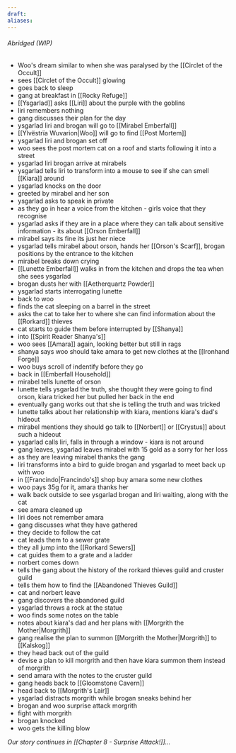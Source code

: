 ```yaml
---
draft: 
aliases:
---
```

###### Abridged (WIP)
- Woo's dream similar to when she was paralysed by the [[Circlet of the Occult]]
- sees [[Circlet of the Occult]] glowing
- goes back to sleep
- gang at breakfast in [[Rocky Refuge]]
- [[Ysgarlad]] asks [[Liri]] about the purple with the goblins
- liri remembers nothing
- gang discusses their plan for the day
- ysgarlad liri and brogan will go to [[Mirabel Emberfall]]
- [[Ylvëstrïa Wuvarion|Woo]] will go to find [[Post Mortem]]
- ysgarlad liri and brogan set off
- woo sees the post mortem cat on a roof and starts following it into a street
- ysgarlad liri brogan arrive at mirabels
- ysgarlad tells liri to transform into a mouse to see if she can smell [[Kiara]] around
- ysgarlad knocks on the door
- greeted by mirabel and her son
- ysgarlad asks to speak in private
- as they go in hear a voice from the kitchen - girls voice that they recognise
- ysgarlad asks if they are in a place where they can talk about sensitive information - its about [[Orson Emberfall]]
- mirabel says its fine its just her niece
- ysgarlad tells mirabel about orson, hands her [[Orson's Scarf]], brogan positions by the entrance to the kitchen
- mirabel breaks down crying
- [[Lunette Emberfall]] walks in from the kitchen and drops the tea when she sees ysgarlad
- brogan dusts her with [[Aetherquartz Powder]]
- ysgarlad starts interrogating lunette
- back to woo
- finds the cat sleeping on a barrel in the street
- asks the cat to take her to where she can find information about the [[Rorkard]] thieves
- cat starts to guide them before interrupted by [[Shanya]]
- into [[Spirit Reader Shanya's]]
- woo sees [[Amara]] again, looking better but still in rags
- shanya says woo should take amara to get new clothes at the [[Ironhand Forge]]
- woo buys scroll of indentify before they go
- back in [[Emberfall Household]]
- mirabel tells lunette of orson
- lunette tells ysgarlad the truth, she thought they were going to find orson, kiara tricked her but pulled her back in the end
- eventually gang works out that she is telling the truth and was tricked
- lunette talks about her relationship with kiara, mentions kiara's dad's hideout
- mirabel mentions they should go talk to [[Norbert]] or [[Crystus]] about such a hideout
- ysgarlad calls liri, falls in through a window - kiara is not around
- gang leaves, ysgarlad leaves mirabel with 15 gold as a sorry for her loss
- as they are leaving mirabel thanks the gang
- liri transforms into a bird to guide brogan and ysgarlad to meet back up with woo
- in [[Francindo|Francindo's]] shop buy amara some new clothes
- woo pays 35g for it, amara thanks her
- walk back outside to see ysgarlad brogan and liri waiting, along with the cat
- see amara cleaned up
- liri does not remember amara
- gang discusses what they have gathered
- they decide to follow the cat
- cat leads them to a sewer grate
- they all jump into the [[Rorkard Sewers]]
- cat guides them to a grate and a ladder
- norbert comes down
- tells the gang about the history of the rorkard thieves guild and cruster guild
- tells them how to find the [[Abandoned Thieves Guild]]
- cat and norbert leave
- gang discovers the abandoned guild
- ysgarlad throws a rock at the statue
- woo finds some notes on the table
- notes about kiara's dad and her plans with [[Morgrith the Mother|Morgrith]]
- gang realise the plan to summon [[Morgrith the Mother|Morgrith]] to [[Kalskog]]
- they head back out of the guild
- devise a plan to kill morgrith and then have kiara summon them instead of morgrith
- send amara with the notes to the cruster guild
- gang heads back to [[Gloomstone Cavern]]
- head back to [[Morgrith's Lair]]
- ysgarlad distracts morgrith while brogan sneaks behind her
- brogan and woo surprise attack morgrith
- fight with morgrith
- brogan knocked
- woo gets the killing blow

*Our story continues in [[Chapter 8 - Surprise Attack!]]...*